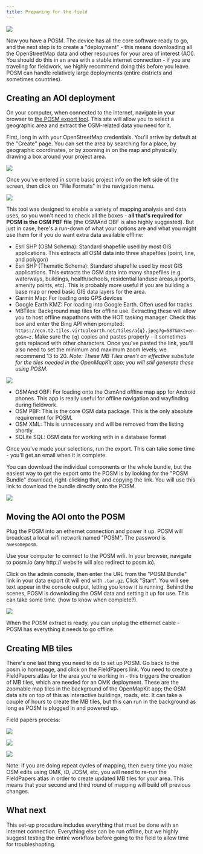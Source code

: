 ```yaml
---
title: Preparing for the field
---
```


![](https://i.imgur.com/mGT3k8V.jpg)

Now you have a POSM. The device has all the core software ready to go, and the next step is to create a "deployment" - this means downloading all the OpenStreetMap data and other resources for your area of interest (AOI). You should do this in an area with a stable internet connection - if you are traveling for fieldwork, we highly recommend doing this before you leave. POSM can handle relatively large deployments (entire districts and sometimes countries).

## Creating an AOI deployment

On your computer, when connected to the internet, navigate in your browser to [the POSM export tool](http://export.posm.io/en/). This site will allow you to select a geographic area and extract the OSM-related data you need for it.

First, long in with your OpenStreetMap credentials. You'll arrive by default at the "Create" page. You can set the area by searching for a place, by geographic coordinates, or by zooming in on the map and physically drawing a box around your project area.

![](https://i.imgur.com/wHdiy5D.png)

Once you've entered in some basic project info on the left side of the screen, then click on "File Formats" in the navigation menu.

![](https://i.imgur.com/G1vIjVC.png)

This tool was designed to enable a variety of mapping analysis and data uses, so you won't need to check all the boxes - **all that's required for POSM is the OSM PBF file** (the OSMAnd OBF is also highly suggested). But just in case, here's a run-down of what your options are and what you might use them for if you do want extra data available offline:

* Esri SHP (OSM Schema): Standard shapefile used by most GIS applications. This extracts all OSM data into three shapefiles (point, line, and polygon)
* Esri SHP (Thematic Schema): Standard shapefile used by most GIS applications. This extracts the OSM data into many shapefiles (e.g. waterways, buildings, health/schools, residential landuse areas,airports, amenity points, etc). This is probably more useful if you are building a base map or need basic GIS data layers for the area.
* Garmin Map: For loading onto GPS devices
* Google Earth KMZ: For loading into Google Earth. Often used for tracks.
* MBTiles: Background map tiles for offline use. Extracting these will allow you to host offline mapathons with the HOT tasking manager. Check this box and enter the Bing API when prompted:  `https://ecn.t2.tiles.virtualearth.net/tiles/a{q}.jpeg?g=587&mkt=en-gb&n=z`. Make sure the `{q}` copies and pastes properly - it sometimes gets replaced with other characters. Once you've pasted the link, you'll also need to set the minimum and maximum zoom levels; we recommend 13 to 20.
*Note: These MB Tiles aren't an effective subsitute for the tiles needed in the OpenMapKit app; you will still generate these using POSM.*

![](https://i.imgur.com/QhAwQoc.png)

* OSMAnd OBF: For loading onto the OsmAnd offline map app for Android phones. This app is really useful for offline navigation and wayfinding during fieldwork.
* OSM PBF: This is the core OSM data package. This is the only absolute requirement for POSM.
* OSM XML: This is unnecessary and will be removed from the listing shortly.
* SQLite SQL: OSM data for working with in a database format

Once you've made your selections, run the export. This can take some time - you'll get an email when it is complete.

You can download the individual components or the whole bundle, but the easiest way to get the export onto the POSM is by looking for the "POSM Bundle" download, right-clicking that, and copying the link. You will use this link to download the bundle directly onto the POSM.

![](https://i.imgur.com/9LiqZyP.jpg)


## Moving the AOI onto the POSM

Plug the POSM into an ethernet connection and power it up. POSM will broadcast a local wifi network named "POSM". The password is `awesomeposm`.

Use your computer to connect to the POSM wifi. In your browser, navigate to posm.io (any http:// website will also redirect to posm.io).

Click on the admin console, then enter the URL from the "POSM Bundle" link in your data export (it will end with `.tar.gz`. Click "Start". You will see text appear in the console output, letting you know it is running. Behind the scenes, POSM is downloding the OSM data and setting it up for use. This can take some time. (how to know when complete?).

![](https://i.imgur.com/3edruY8.png)

When the POSM extract is ready, you can unplug the ethernet cable - POSM has everything it needs to go offline.

## Creating MB tiles

There's one last thing you need to do to set up POSM. Go back to the posm.io homepage, and click on the FieldPapers link. You need to create a FieldPapers atlas for the area you're working in - this triggers the creation of MB tiles, which are needed for an OMK deployment. These are the zoomable map tiles in the background of the OpenMapKit app; the OSM data sits on top of this as interactive buildings, roads, etc. It can take a couple of hours to create the MB tiles, but this can run in the background as long as POSM is plugged in and powered up.

Field papers process:

![](https://i.imgur.com/p7fAxjs.png)

![](https://i.imgur.com/v9PzDlR.jpg)

![](https://i.imgur.com/RJIeL8C.png)



Note: if you are doing repeat cycles of mapping, then every time you make OSM edits using OMK, iD, JOSM, etc, you will need to re-run the FieldPapers atlas in order to create updated MB tiles for your area. This means that your second and third round of mapping will build off previous changes.

## What next

This set-up procedure includes everything that must be done with an internet connection. Everything else can be run offline, but we highly suggest testing the entire workflow before going to the field to allow time for troubleshooting.
